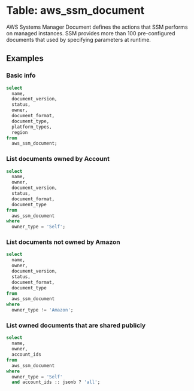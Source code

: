 # Table: aws_ssm_document

AWS Systems Manager Document defines the actions that SSM performs on managed
instances. SSM provides more than 100 pre-configured documents that used by
specifying parameters at runtime.

## Examples

### Basic info

```sql
select
  name,
  document_version,
  status,
  owner,
  document_format,
  document_type,
  platform_types,
  region
from
  aws_ssm_document;
```

### List documents owned by Account
```sql
select
  name,
  owner,
  document_version,
  status,
  document_format,
  document_type
from
  aws_ssm_document
where
  owner_type = 'Self';
```

### List documents not owned by Amazon

```sql
select
  name,
  owner,
  document_version,
  status,
  document_format,
  document_type
from
  aws_ssm_document
where
  owner_type != 'Amazon';
```

### List owned documents that are shared publicly

```sql
select
  name,
  owner,
  account_ids
from
  aws_ssm_document
where
  owner_type = 'Self'
  and account_ids :: jsonb ? 'all';
```
